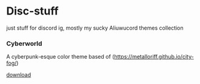 # Disc-stuff

just stuff for discord ig, mostly my sucky Aliuwucord themes collection 


### Cyberworld
A cyberpunk-esque color theme based of (https://metalloriff.github.io/city-fog/)

[download](https://github.com/Quinxxxx/Disc-stuff/blob/main/Cyberworld.json)
